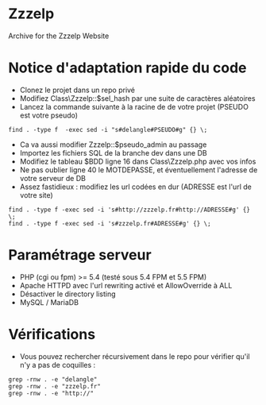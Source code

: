 # Zzzelp
Archive for the Zzzelp Website

# Notice d'adaptation rapide du code

* Clonez le projet dans un repo privé
* Modifiez Class\Zzzelp::$sel_hash par une suite de caractères aléatoires
* Lancez la commande suivante à la racine de de votre projet (PSEUDO est votre pseudo)
```shell
find . -type f  -exec sed -i "s#delangle#PSEUDO#g" {} \;
```
* Ca va aussi modifier Zzzelp::$pseudo_admin au passage
* Importez les fichiers SQL de la branche dev dans une DB
* Modifiez le tableau $BDD ligne 16 dans Class\Zzzelp.php avec vos infos
* Ne pas oublier ligne 40 le MOTDEPASSE, et éventuellement l'adresse de votre serveur de DB
* Assez fastidieux : modifiez les url codées en dur (ADRESSE est l'url de votre site)
```shell
find . -type f -exec sed -i 's#http://zzzelp.fr#http://ADRESSE#g' {} \;
find . -type f -exec sed -i 's#zzzelp.fr#ADRESSE#g' {} \;
```

# Paramétrage serveur

* PHP (cgi ou fpm) >= 5.4 (testé sous 5.4 FPM et 5.5 FPM)
* Apache HTTPD avec l'url rewriting activé et AllowOverride à ALL
* Désactiver le directory listing
* MySQL / MariaDB

# Vérifications

* Vous pouvez rechercher récursivement dans le repo pour vérifier qu'il n'y a pas de coquilles :
```shell
grep -rnw . -e "delangle"
grep -rnw . -e "zzzelp.fr"
grep -rnw . -e "http://"
```
